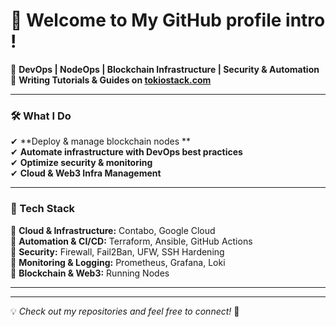 

# 👋 Welcome to My GitHub profile intro ! 


🚀 **DevOps | NodeOps | Blockchain Infrastructure | Security & Automation**  
📝 **Writing Tutorials & Guides on [tokiostack.com](https://tokiostack.com)**  

---

### **🛠️ What I Do**
✔ **Deploy & manage blockchain nodes **  
✔ **Automate infrastructure with DevOps best practices**  
✔ **Optimize security & monitoring**  
✔ **Cloud & Web3 Infra Management**  

---

### **🔹 Tech Stack**
🔹 **Cloud & Infrastructure:** Contabo, Google Cloud  
🔹 **Automation & CI/CD:** Terraform, Ansible, GitHub Actions  
🔹 **Security:** Firewall, Fail2Ban, UFW, SSH Hardening  
🔹 **Monitoring & Logging:** Prometheus, Grafana, Loki  
🔹 **Blockchain & Web3:** Running Nodes  

---


---

💡 *Check out my repositories and feel free to connect!* 🚀
